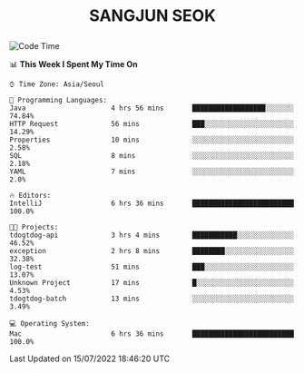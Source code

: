 <h1>
 <p align="center">
   SANGJUN SEOK
 </p>
</h1>

<!--START_SECTION:waka-->
![Code Time](http://img.shields.io/badge/Code%20Time-0%20secs-blue)

📊 **This Week I Spent My Time On** 

```text
⌚︎ Time Zone: Asia/Seoul

💬 Programming Languages: 
Java                     4 hrs 56 mins       ██████████████████░░░░░░░   74.84% 
HTTP Request             56 mins             ███░░░░░░░░░░░░░░░░░░░░░░   14.29% 
Properties               10 mins             ░░░░░░░░░░░░░░░░░░░░░░░░░   2.58% 
SQL                      8 mins              ░░░░░░░░░░░░░░░░░░░░░░░░░   2.18% 
YAML                     7 mins              ░░░░░░░░░░░░░░░░░░░░░░░░░   2.0%

🔥 Editors: 
IntelliJ                 6 hrs 36 mins       █████████████████████████   100.0%

🐱‍💻 Projects: 
tdogtdog-api             3 hrs 4 mins        ███████████░░░░░░░░░░░░░░   46.52% 
exception                2 hrs 8 mins        ████████░░░░░░░░░░░░░░░░░   32.38% 
log-test                 51 mins             ███░░░░░░░░░░░░░░░░░░░░░░   13.07% 
Unknown Project          17 mins             █░░░░░░░░░░░░░░░░░░░░░░░░   4.53% 
tdogtdog-batch           13 mins             ░░░░░░░░░░░░░░░░░░░░░░░░░   3.49%

💻 Operating System: 
Mac                      6 hrs 36 mins       █████████████████████████   100.0%

```


 Last Updated on 15/07/2022 18:46:20 UTC
<!--END_SECTION:waka-->
